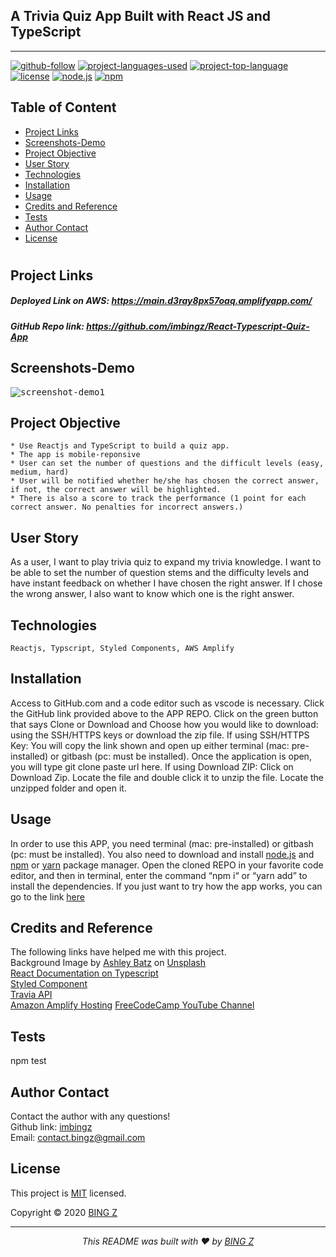 ## A Trivia Quiz App Built with React JS and TypeScript
<hr>

  [![github-follow](https://img.shields.io/github/followers/imbingz?label=Follow&logoColor=purple&style=social)](https://github.com/imbingz)
  [![project-languages-used](https://img.shields.io/github/languages/count/imbingz/React-Typescript-Quiz-App?color=important)](https://github.com/imbingz/React-Typescript-Quiz-App)
  [![project-top-language](https://img.shields.io/github/languages/top/imbingz/React-Typescript-Quiz-App?color=blueviolet)](https://github.com/imbingz/React-Typescript-Quiz-App)
  [![license](https://img.shields.io/badge/License-MIT-brightgreen.svg)](https://choosealicense.com/licenses/mit/)
  [![node.js](https://img.shields.io/node/v/c?color=pink)](https://nodejs.org/en/)
  [![npm](https://img.shields.io/npm/v/npm?color=blue&logo=npm)](https://www.npmjs.com/package/inquirer)

  ## Table of Content
  * [ Project Links ](#Project-Links)
  * [ Screenshots-Demo ](#Screenshots-Demo)
  * [ Project Objective ](#Project-Objective)
  * [ User Story ](#User-Story)
  * [ Technologies ](#Technologies)
  * [ Installation ](#Installation)
  * [ Usage ](#Usage)
  * [ Credits and Reference ](#Credits-and-Reference)
  * [ Tests ](#Tests)
  * [ Author Contact ](#Author-Contact)
  * [ License ](#License)
  #

  ##  Project Links
   ##### Deployed Link on AWS:  https://main.d3ray8px57oaq.amplifyapp.com/
  ##### GitHub Repo link: https://github.com/imbingz/React-Typescript-Quiz-App



  ## Screenshots-Demo
  <kbd>![screenshot-demo1](./public/demo.gif)</kbd>
  ## Project Objective
    * Use Reactjs and TypeScript to build a quiz app. 
    * The app is mobile-reponsive 
    * User can set the number of questions and the difficult levels (easy, medium, hard)
    * User will be notified whether he/she has chosen the correct answer, if not, the correct answer will be highlighted. 
    * There is also a score to track the performance (1 point for each correct answer. No penalties for incorrect answers.)

  ## User Story
  As a user, I want to play trivia quiz to expand my trivia knowledge. I want to be able to set the number of question stems and the difficulty levels and have instant feedback on whether I have chosen the right answer. If I chose the wrong answer, I also want to know which one is the right answer. 

  ## Technologies 
  ```
  Reactjs, Typscript, Styled Components, AWS Amplify
  ```
  
  ## Installation
  Access to GitHub.com and a code editor such as vscode is necessary. Click the GitHub link provided above to the APP REPO. Click on the green button that says Clone or Download and Choose how you would like to download: using the SSH/HTTPS keys or download the zip file. If using SSH/HTTPS Key: You will copy the link shown and open up either terminal (mac: pre-installed) or gitbash (pc: must be installed). Once the application is open, you will type git clone paste url here. If using Download ZIP: Click on Download Zip. Locate the file and double click it to unzip the file. Locate the unzipped folder and open it. 

  ## Usage 
  In order to use this APP, you need terminal (mac: pre-installed) or gitbash (pc: must be installed). You also need to download and install [node.js](https://nodejs.org/en/) and [npm](www.npmjs.com) or [yarn](https://yarnpkg.com/) package manager. Open the cloned REPO in your favorite code editor, and then in terminal, enter the command “npm i“ or “yarn add”  to install the dependencies. If you just want to try how the app works, you can go to the link [here](https://whispering-brushlands-26885.herokuapp.com/)

  
  ## Credits and Reference
  The following links have helped me with this project. <br> <span>Background Image by <a href="https://unsplash.com/@ashleybatz?utm_source=unsplash&amp;utm_medium=referral&amp;utm_content=creditCopyText">Ashley Batz</a> on <a href="https://unsplash.com/s/photos/thinking?utm_source=unsplash&amp;utm_medium=referral&amp;utm_content=creditCopyText">Unsplash</a></span><br>
  [React Documentation on Typescript](https://create-react-app.dev/docs/adding-typescript/) <br>
[Styled Component](https://styled-components.com/docs/api#typescript)<br>
[Travia API](https://opentdb.com/api_config.php)<br>
[Amazon Amplify Hosting](https://aws.amazon.com/amplify/hosting/)
[FreeCodeCamp YouTube Channel](https://www.youtube.com/watch?v=F2JCjVSZlG0&list=WL&index=3)
  ## Tests
  npm test

  ## Author Contact
  Contact the author with any questions!<br>
  Github link: [imbingz](https://github.com/imbingz)<br>
  Email: contact.bingz@gmail.com

  ## License
  This project is [MIT](https://choosealicense.com/licenses/mit/) licensed.<br />

  Copyright © 2020 [BING Z](https://imbingz.github.io/Responsive-Website-Portfolio/)

  <hr>
  <p align='center'><i>
  This README was built with ❤️ by <a href="https://imbingz.github.io/Responsive-Website-Portfolio/"> BING Z</a>
</i></p>

